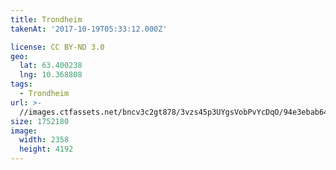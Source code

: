 ```yaml
---
title: Trondheim
takenAt: '2017-10-19T05:33:12.000Z'

license: CC BY-ND 3.0
geo:
  lat: 63.400238
  lng: 10.368808
tags:
  - Trondheim
url: >-
  //images.ctfassets.net/bncv3c2gt878/3vzs45p3UYgsVobPvYcDqO/94e3ebab64e9a011d45d58b5ca9204d2/trondheim_37117245783_o
size: 1752180
image:
  width: 2358
  height: 4192
---
```

